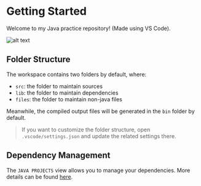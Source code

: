 # Getting Started

Welcome to my Java practice repository! (Made using VS Code).


![alt text](https://miro.medium.com/max/580/1*tKM7HOZ4JUoMZMRLP3XbzA.png)

## Folder Structure

The workspace contains two folders by default, where:

- `src`: the folder to maintain sources
- `lib`: the folder to maintain dependencies
- `files`: the folder to maintain non-java files

Meanwhile, the compiled output files will be generated in the `bin` folder by default.

> If you want to customize the folder structure, open `.vscode/settings.json` and update the related settings there.

## Dependency Management

The `JAVA PROJECTS` view allows you to manage your dependencies. More details can be found [here](https://github.com/microsoft/vscode-java-dependency#manage-dependencies).
